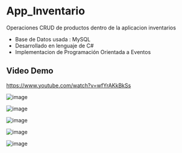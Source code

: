 # App_Inventario

Operaciones CRUD de productos dentro de la aplicacion inventarios <br>
* Base de Datos usada : MySQL <br>
* Desarrollado en lenguaje de C# <br>
* Implementacion de Programación Orientada a Eventos <br>


## Video Demo

https://www.youtube.com/watch?v=wfYrAKkBkSs

![image](https://user-images.githubusercontent.com/69605526/234779542-520278ae-9f34-4f3a-a4ab-4c732fac4e48.png)

![image](https://user-images.githubusercontent.com/69605526/234779614-da61e7b0-78ae-4dd5-b5d0-f73e9cbd9d93.png)

![image](https://user-images.githubusercontent.com/69605526/234779775-3291629b-0c05-432b-a12d-114e78947b84.png)

![image](https://user-images.githubusercontent.com/69605526/234779872-fe3393e4-adc8-4f55-b4c8-e1a16b6e6319.png)

![image](https://user-images.githubusercontent.com/69605526/234779985-f371f05e-c1dd-4754-9dfa-5f466764a58e.png)
